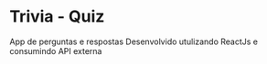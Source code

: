 # Trivia - Quiz
App de perguntas e respostas
Desenvolvido utulizando ReactJs e consumindo API externa